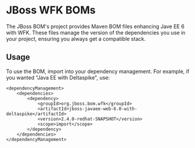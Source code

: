 JBoss WFK BOMs
===============

The JBoss BOM's project provides Maven BOM files enhancing Jave EE 6 with WFK. These files manage the version of the dependencies you use in your project, ensuring you always get a compatible stack.

Usage
-----

To use the BOM, import into your dependency management. For example, if you wanted "Java EE with Deltaspike", use:

    <dependencyManagement>    
        <dependencies>
            <dependency>
                <groupId>org.jboss.bom.wfk</groupId>
                <artifactId>jboss-javaee-web-6.0-with-deltaspike</artifactId>
                <version>2.4.0-redhat-SNAPSHOT</version>
                <scope>import</scope>
            </dependency>
        </dependencies>
    </dependencyManagement>
